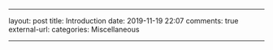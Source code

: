 ---

layout: post
title: Introduction
date: 2019-11-19 22:07
comments: true
external-url:
categories: Miscellaneous

---